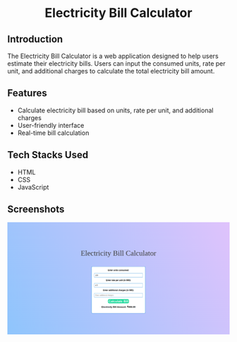 # <p align="center">Electricity Bill Calculator</p>

## Introduction

The Electricity Bill Calculator is a web application designed to help users estimate their electricity bills. Users can input the consumed units, rate per unit, and additional charges to calculate the total electricity bill amount.

## Features

- Calculate electricity bill based on units, rate per unit, and additional charges
- User-friendly interface
- Real-time bill calculation

## Tech Stacks Used

- HTML
- CSS
- JavaScript

## Screenshots

![Electricity Bill Calculator](./Image/Electricity-Cost-Cal.png)
